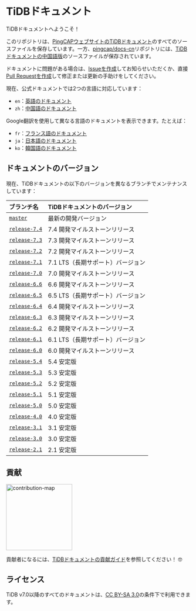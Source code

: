# TiDBドキュメント

TiDBドキュメントへようこそ！

このリポジトリは、[PingCAPウェブサイトのTiDBドキュメント](https://docs.pingcap.com/tidb/stable)のすべてのソースファイルを保存しています。一方、[pingcap/docs-cn](https://github.com/pingcap/docs-cn)リポジトリには、[TiDBドキュメントの中国語版](https://docs.pingcap.com/zh/tidb/stable)のソースファイルが保存されています。

ドキュメントに問題がある場合は、[Issueを作成](https://github.com/pingcap/docs/issues/new/choose)してお知らせいただくか、直接[Pull Requestを作成](/CONTRIBUTING.md#how-to-contribute)して修正または更新の手助けをしてください。

現在、公式ドキュメントでは2つの言語に対応しています：

- `en`：[英語のドキュメント](https://docs.pingcap.com/tidb/stable)
- `zh`：[中国語のドキュメント](https://docs.pingcap.com/zh/tidb/stable)

Google翻訳を使用して異なる言語のドキュメントを表示できます。たとえば：

- `fr`：[フランス語のドキュメント](https://translate.google.com/translate?hl=en&sl=en&tl=fr&u=https%3A%2F%2Fgithub.com%2Fpingcap%2Fdocs%2Fblob%2Fmaster%2FTOC.md)
- `ja`：[日本語のドキュメント](https://translate.google.com/translate?hl=en&sl=en&tl=ja&u=https%3A%2F%2Fgithub.com%2Fpingcap%2Fdocs%2Fblob%2Fmaster%2FTOC.md)
- `ko`：[韓国語のドキュメント](https://translate.google.com/translate?hl=en&sl=en&tl=ko&u=https%3A%2F%2Fgithub.com%2Fpingcap%2Fdocs%2Fblob%2Fmaster%2FTOC.md)

## ドキュメントのバージョン

現在、TiDBドキュメントの以下のバージョンを異なるブランチでメンテナンスしています：

| ブランチ名 | TiDBドキュメントのバージョン |
| :---------|:----------|
| [`master`](https://github.com/pingcap/docs/tree/master) | 最新の開発バージョン |
| [`release-7.4`](https://github.com/pingcap/docs/tree/release-7.4) | 7.4 開発マイルストーンリリース |
| [`release-7.3`](https://github.com/pingcap/docs/tree/release-7.3) | 7.3 開発マイルストーンリリース |
| [`release-7.2`](https://github.com/pingcap/docs/tree/release-7.2) | 7.2 開発マイルストーンリリース |
| [`release-7.1`](https://github.com/pingcap/docs/tree/release-7.1) | 7.1 LTS（長期サポート）バージョン |
| [`release-7.0`](https://github.com/pingcap/docs/tree/release-7.0) | 7.0 開発マイルストーンリリース |
| [`release-6.6`](https://github.com/pingcap/docs/tree/release-6.6) | 6.6 開発マイルストーンリリース |
| [`release-6.5`](https://github.com/pingcap/docs/tree/release-6.5) | 6.5 LTS（長期サポート）バージョン |
| [`release-6.4`](https://github.com/pingcap/docs/tree/release-6.4) | 6.4 開発マイルストーンリリース |
| [`release-6.3`](https://github.com/pingcap/docs/tree/release-6.3) | 6.3 開発マイルストーンリリース |
| [`release-6.2`](https://github.com/pingcap/docs/tree/release-6.2) | 6.2 開発マイルストーンリリース |
| [`release-6.1`](https://github.com/pingcap/docs/tree/release-6.1) | 6.1 LTS（長期サポート）バージョン |
| [`release-6.0`](https://github.com/pingcap/docs/tree/release-6.0) | 6.0 開発マイルストーンリリース |
| [`release-5.4`](https://github.com/pingcap/docs/tree/release-5.4) | 5.4 安定版 |
| [`release-5.3`](https://github.com/pingcap/docs/tree/release-5.3) | 5.3 安定版 |
| [`release-5.2`](https://github.com/pingcap/docs/tree/release-5.2) | 5.2 安定版 |
| [`release-5.1`](https://github.com/pingcap/docs/tree/release-5.1) | 5.1 安定版 |
| [`release-5.0`](https://github.com/pingcap/docs/tree/release-5.0) | 5.0 安定版 |
| [`release-4.0`](https://github.com/pingcap/docs/tree/release-4.0) | 4.0 安定版 |
| [`release-3.1`](https://github.com/pingcap/docs/tree/release-3.1) | 3.1 安定版 |
| [`release-3.0`](https://github.com/pingcap/docs/tree/release-3.0) | 3.0 安定版 |
| [`release-2.1`](https://github.com/pingcap/docs/tree/release-2.1) | 2.1 安定版 |

## 貢献

[<img src="media/contribution-map.png" alt="contribution-map" width="180"></img>](https://github.com/pingcap/docs/blob/master/credits.md)

貢献者になるには、[TiDBドキュメントの貢献ガイド](/CONTRIBUTING.md)を参照してください！ 🤓

## ライセンス

TiDB v7.0以降のすべてのドキュメントは、[CC BY-SA 3.0](https://creativecommons.org/licenses/by-sa/3.0/)の条件下で利用できます。